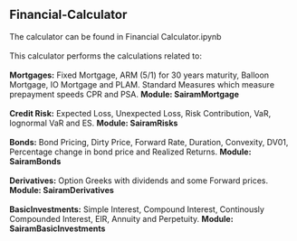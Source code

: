 ## Financial-Calculator 
The calculator can be found in Financial Calculator.ipynb <br />
<br />
This calculator performs the calculations related to: <br />
<br />
**Mortgages:** Fixed Mortgage, ARM (5/1) for 30 years maturity, Balloon Mortgage, IO Mortgage and PLAM. Standard Measures which measure prepayment speeds CPR and PSA. **Module: SairamMortgage** <br />
<br />
**Credit Risk:** Expected Loss, Unexpected Loss, Risk Contribution, VaR, lognormal VaR and ES. **Module: SairamRisks**<br />
<br />
**Bonds:** Bond Pricing, Dirty Price, Forward Rate, Duration, Convexity, DV01, Percentage change in bond price and Realized Returns. **Module: SairamBonds**<br />
<br />
**Derivatives:** Option Greeks with dividends and some Forward prices. **Module: SairamDerivatives**<br />
<br />
**BasicInvestments:** Simple Interest, Compound Interest, Continously Compounded Interest, EIR, Annuity and Perpetuity. **Module: SairamBasicInvestments**
